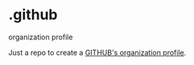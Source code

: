 # .github
organization profile

Just a repo to create a [GITHUB's organization profile](https://github.blog/changelog/2021-09-14-readmes-for-organization-profiles/).
